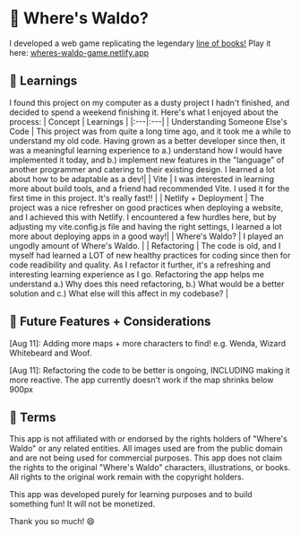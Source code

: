 # :eyes: Where's Waldo?

I developed a web game replicating the legendary [line of books!](https://en.wikipedia.org/wiki/Where%27s_Wally%3F)
Play it here: [wheres-waldo-game.netlify.app](wheres-waldo-game.netlify.app)

## :book: Learnings

I found this project on my computer as a dusty project I hadn't finished, and decided to spend a weekend finishing it. Here's what I enjoyed about the process:
| Concept | Learnings |
|:---|:---|
| Understanding Someone Else's Code | This project was from quite a long time ago, and it took me a while to understand my old code. Having grown as a better developer since then, it was a meaningful learning experience to a.) understand how I would have implemented it today, and b.) implement new features in the "language" of another programmer and catering to their existing design. I learned a lot about how to be adaptable as a dev!|
| Vite | I was interested in learning more about build tools, and a friend had recommended Vite. I used it for the first time in this project. It's really fast!! |
| Netlify + Deployment | The project was a nice refresher on good practices when deploying a website, and I achieved this with Netlify. I encountered a few hurdles here, but by adjusting my vite.config.js file and having the right settings, I learned a lot more about deploying apps in a good way!|
| Where's Waldo?    | I played an ungodly amount of Where's Waldo. |
| Refactoring | The code is old, and I myself had learned a LOT of new healthy practices for coding since then for code readibility and quality. As I refactor it further, it's a refreshing and interesting learning experience as I go. Refactoring the app helps me understand a.) Why does this need refactoring, b.) What would be a better solution and c.) What else will this affect in my codebase? |

## :city_sunrise: Future Features + Considerations
[Aug 11]: Adding more maps + more characters to find! e.g. Wenda, Wizard Whitebeard and Woof.

[Aug 11]: Refactoring the code to be better is ongoing, INCLUDING making it more reactive. The app currently doesn't work if the map shrinks below 900px

## 📂 Terms
This app is not affiliated with or endorsed by the rights holders of "Where's Waldo" or any related entities. All images used are from the public domain and are not being used for commercial purposes. This app does not claim the rights to the original "Where's Waldo" characters, illustrations, or books. All rights to the original work remain with the copyright holders.

This app was developed purely for learning purposes and to build something fun! It will not be monetized.

Thank you so much! 😄
